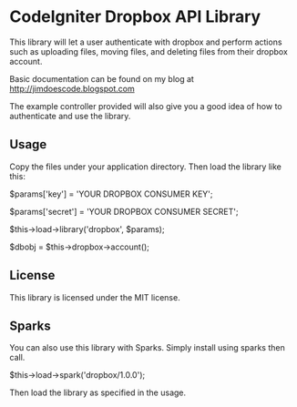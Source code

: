 CodeIgniter Dropbox API Library
===============================

This library will let a user authenticate with dropbox and perform actions such as uploading files, moving files, and deleting files from their dropbox account.

Basic documentation can be found on my blog at http://jimdoescode.blogspot.com

The example controller provided will also give you a good idea of how to authenticate and use the library. 

Usage
------
Copy the files under your application directory. Then load the library like this:

$params['key'] = 'YOUR DROPBOX CONSUMER KEY';

$params['secret'] = 'YOUR DROPBOX CONSUMER SECRET';

$this->load->library('dropbox', $params);

$dbobj = $this->dropbox->account();
		
License
-------
This library is licensed under the MIT license. 

Sparks
------
You can also use this library with Sparks. Simply install using sparks then call.

$this->load->spark('dropbox/1.0.0');

Then load the library as specified in the usage.

